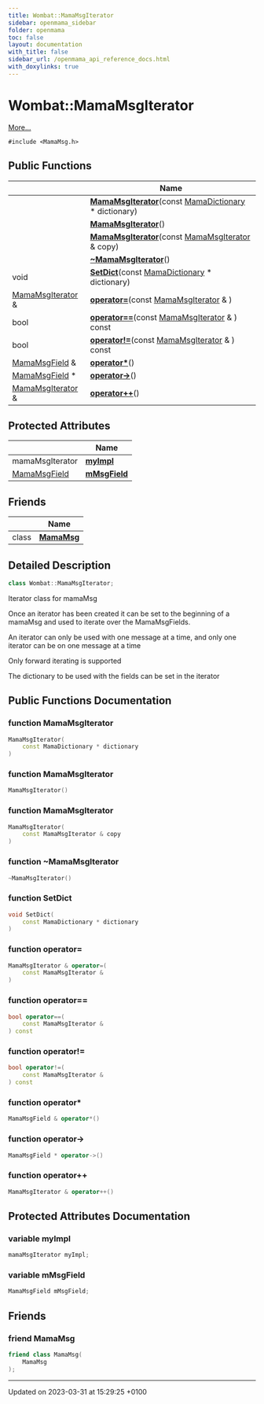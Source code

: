 ```yaml
---
title: Wombat::MamaMsgIterator
sidebar: openmama_sidebar
folder: openmama
toc: false
layout: documentation
with_title: false
sidebar_url: /openmama_api_reference_docs.html
with_doxylinks: true
---
```


# Wombat::MamaMsgIterator



 [More...](#detailed-description)


`#include <MamaMsg.h>`

## Public Functions

|                | Name           |
| -------------- | -------------- |
| | **[MamaMsgIterator](classWombat_1_1MamaMsgIterator.html#function-mamamsgiterator)**(const [MamaDictionary](classWombat_1_1MamaDictionary.html) * dictionary) |
| | **[MamaMsgIterator](classWombat_1_1MamaMsgIterator.html#function-mamamsgiterator)**() |
| | **[MamaMsgIterator](classWombat_1_1MamaMsgIterator.html#function-mamamsgiterator)**(const [MamaMsgIterator](classWombat_1_1MamaMsgIterator.html) & copy) |
| | **[~MamaMsgIterator](classWombat_1_1MamaMsgIterator.html#function-~mamamsgiterator)**() |
| void | **[SetDict](classWombat_1_1MamaMsgIterator.html#function-setdict)**(const [MamaDictionary](classWombat_1_1MamaDictionary.html) * dictionary) |
| [MamaMsgIterator](classWombat_1_1MamaMsgIterator.html) & | **[operator=](classWombat_1_1MamaMsgIterator.html#function-operator=)**(const [MamaMsgIterator](classWombat_1_1MamaMsgIterator.html) & ) |
| bool | **[operator==](classWombat_1_1MamaMsgIterator.html#function-operator==)**(const [MamaMsgIterator](classWombat_1_1MamaMsgIterator.html) & ) const |
| bool | **[operator!=](classWombat_1_1MamaMsgIterator.html#function-operator!=)**(const [MamaMsgIterator](classWombat_1_1MamaMsgIterator.html) & ) const |
| [MamaMsgField](classWombat_1_1MamaMsgField.html) & | **[operator*](classWombat_1_1MamaMsgIterator.html#function-operator*)**() |
| [MamaMsgField](classWombat_1_1MamaMsgField.html) * | **[operator->](classWombat_1_1MamaMsgIterator.html#function-operator->)**() |
| [MamaMsgIterator](classWombat_1_1MamaMsgIterator.html) & | **[operator++](classWombat_1_1MamaMsgIterator.html#function-operator++)**() |

## Protected Attributes

|                | Name           |
| -------------- | -------------- |
| mamaMsgIterator | **[myImpl](classWombat_1_1MamaMsgIterator.html#variable-myimpl)**  |
| [MamaMsgField](classWombat_1_1MamaMsgField.html) | **[mMsgField](classWombat_1_1MamaMsgIterator.html#variable-mmsgfield)**  |

## Friends

|                | Name           |
| -------------- | -------------- |
| class | **[MamaMsg](classWombat_1_1MamaMsgIterator.html#friend-mamamsg)**  |

## Detailed Description

```cpp
class Wombat::MamaMsgIterator;
```


Iterator class for mamaMsg

Once an iterator has been created it can be set to the beginning of a mamaMsg and used to iterate over the MamaMsgFields.

An iterator can only be used with one message at a time, and only one iterator can be on one message at a time

Only forward iterating is supported

The dictionary to be used with the fields can be set in the iterator 

## Public Functions Documentation

### function MamaMsgIterator

```cpp
MamaMsgIterator(
    const MamaDictionary * dictionary
)
```


### function MamaMsgIterator

```cpp
MamaMsgIterator()
```


### function MamaMsgIterator

```cpp
MamaMsgIterator(
    const MamaMsgIterator & copy
)
```


### function ~MamaMsgIterator

```cpp
~MamaMsgIterator()
```


### function SetDict

```cpp
void SetDict(
    const MamaDictionary * dictionary
)
```


### function operator=

```cpp
MamaMsgIterator & operator=(
    const MamaMsgIterator & 
)
```


### function operator==

```cpp
bool operator==(
    const MamaMsgIterator & 
) const
```


### function operator!=

```cpp
bool operator!=(
    const MamaMsgIterator & 
) const
```


### function operator*

```cpp
MamaMsgField & operator*()
```


### function operator->

```cpp
MamaMsgField * operator->()
```


### function operator++

```cpp
MamaMsgIterator & operator++()
```


## Protected Attributes Documentation

### variable myImpl

```cpp
mamaMsgIterator myImpl;
```


### variable mMsgField

```cpp
MamaMsgField mMsgField;
```


## Friends

### friend MamaMsg

```cpp
friend class MamaMsg(
    MamaMsg 
);
```


-------------------------------

Updated on 2023-03-31 at 15:29:25 +0100